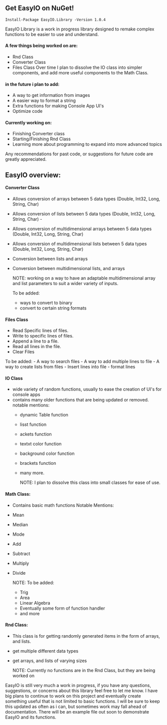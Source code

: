 ## Get EasyIO on NuGet!

```
Install-Package EasyIO.Library -Version 1.0.4
```

EasyIO Library is a work in progress library designed to remake complex functions to be easier to use and understand.

#### A few things being worked on are:
- Rnd Class
- Converter Class
- Files Class Over time I plan to dissolve the IO class into simpler components, and add more useful components to the Math Class.

#### in the future i plan to add:
- A way to get information from images
- A easier way to format a string
- Extra functions for making Console App UI's
- Optimize code

#### Currently working on:
- Finishing Converter class
- Starting/Finishing Rnd Class
- Learning more about programming to expand into more advanced topics

Any recommendations for past code, or suggestions for future code are greatly appreciated.


## EasyIO overview:


  #### Converter Class
  - Allows conversion of arrays between 5 data types (Double, Int32, Long, String, Char)
  - Allows conversion of lists between 5 data types (Double, Int32, Long, String, Char) - 
  - Allows conversion of multidimensional arrays between 5 data types (Double, Int32, Long, String, Char)
  - Allows conversion of multidimensional lists between 5 data types (Double, Int32, Long, String, Char) 
  -  Conversion between lists and arrays
  - Conversion between multidimensional lists, and arrays
    
    NOTE: working on a way to have an adaptable multidimensional array and list parameters to suit a wider variety of inputs.

    To be added:
    - ways to convert to binary 
    - convert to certain string formats

  #### Files Class
  - Read Specific lines of files.
  - Write to specific lines of files.
  - Append a line to a file.
  - Read all lines in the file.
  - Clear Files 
    
   To be added:
    - A way to search files
    - A way to add multiple lines to file
    - A way to create lists from files
    - Insert lines into file
    - format lines

  #### IO Class
  - wide variety of random functions, usually to ease the creation of UI's for console apps
  - contains many older functions that are being updated or removed. 
    notable mentions:
    - dynamic Table function
    - lisst function
    - ackets function
    - textxt color function
    - background color function
    - brackets function
    - many more. 
      
      NOTE: I plan to dissolve this class into small classes for ease of use.

  #### Math Class: 
  - Contains basic math functions Notable Mentions: 
  - Mean 
  - Median 
  - Mode 
  - Add 
  - Subtract 
  - Multiply 
  - Divide 
    
    NOTE: To be added:
    - Trig 
    - Area 
    - Linear Algebra 
    - Eventually some form of function handler 
    - and more

  #### Rnd Class: 
  - This class is for getting randomly generated items in the form of arrays, and lists.
  - get multiple different data types
  - get arrays, and lists of varying sizes 
    
    NOTE: Currently no functions are in the Rnd Class, but they are being worked on


EasyIO is still very much a work in progress, if you have any questions, suggestions, or concerns about this library feel free to let me know. I have big plans to continue to work on this project and eventually create something useful that is not limited to basic functions. I will be sure to keep this updated as often as i can, but sometimes work may fall ahead of documentation.
There will be an example file out soon to demonstrate EasyIO and its functions.